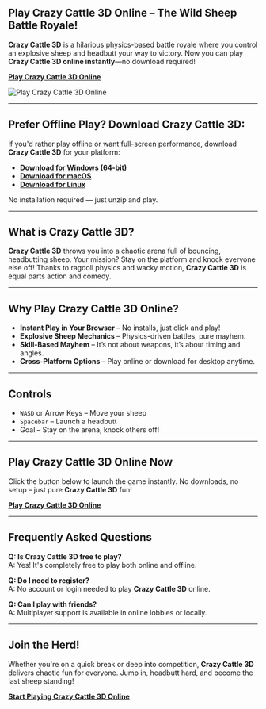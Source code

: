 ## Play Crazy Cattle 3D Online – The Wild Sheep Battle Royale!

**Crazy Cattle 3D** is a hilarious physics-based battle royale where you control an explosive sheep and headbutt your way to victory. Now you can play **Crazy Cattle 3D online instantly**—no download required!


**[Play Crazy Cattle 3D Online](https://sprunkiretake.net/crazy-cattle-3d)**

![Play Crazy Cattle 3D Online](https://play.sprunkiretake.net/crazy-cattle-3d/CrazyCattle3D.png)

---

## Prefer Offline Play? Download Crazy Cattle 3D:

If you'd rather play offline or want full-screen performance, download **Crazy Cattle 3D** for your platform:

- **[Download for Windows (64-bit)](https://play.sprunkiretake.net/crazy-cattle-3d/CrazyCattle3D.zip)**  
- **[Download for macOS](https://play.sprunkiretake.net/crazy-cattle-3d/CrazyCattle3DMac.zip)**  
- **[Download for Linux](https://play.sprunkiretake.net/crazy-cattle-3d/CrazyCattle3DLinux.zip)**  

No installation required — just unzip and play.

---


## What is Crazy Cattle 3D?

**Crazy Cattle 3D** throws you into a chaotic arena full of bouncing, headbutting sheep. Your mission? Stay on the platform and knock everyone else off! Thanks to ragdoll physics and wacky motion, **Crazy Cattle 3D** is equal parts action and comedy.

---

## Why Play Crazy Cattle 3D Online?

- **Instant Play in Your Browser** – No installs, just click and play!
- **Explosive Sheep Mechanics** – Physics-driven battles, pure mayhem.
-  **Skill-Based Mayhem** – It’s not about weapons, it’s about timing and angles.
- **Cross-Platform Options** – Play online or download for desktop anytime.

---

## Controls

- `WASD` or Arrow Keys – Move your sheep  
- `Spacebar` – Launch a headbutt  
- Goal – Stay on the arena, knock others off!

---

## Play Crazy Cattle 3D Online Now

Click the button below to launch the game instantly. No downloads, no setup – just pure **Crazy Cattle 3D** fun!

 **[Play Crazy Cattle 3D Online](https://sprunkiretake.net/crazy-cattle-3d)**

---


## Frequently Asked Questions

**Q: Is Crazy Cattle 3D free to play?**  
A: Yes! It's completely free to play both online and offline.

**Q: Do I need to register?**  
A: No account or login needed to play **Crazy Cattle 3D** online.

**Q: Can I play with friends?**  
A: Multiplayer support is available in online lobbies or locally.

---

## Join the Herd!

Whether you're on a quick break or deep into competition, **Crazy Cattle 3D** delivers chaotic fun for everyone. Jump in, headbutt hard, and become the last sheep standing!

**[Start Playing Crazy Cattle 3D Online](https://sprunkiretake.net/crazy-cattle-3d)**  
